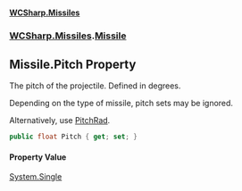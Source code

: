#### [WCSharp\.Missiles](README.md 'README')
### [WCSharp\.Missiles](WCSharp.Missiles.md 'WCSharp\.Missiles').[Missile](WCSharp.Missiles.Missile.md 'WCSharp\.Missiles\.Missile')

## Missile\.Pitch Property

The pitch of the projectile\. Defined in degrees\.

Depending on the type of missile, pitch sets may be ignored.

Alternatively, use [PitchRad](WCSharp.Missiles.Missile.PitchRad.md 'WCSharp\.Missiles\.Missile\.PitchRad').

```csharp
public float Pitch { get; set; }
```

#### Property Value
[System\.Single](https://learn.microsoft.com/en-us/dotnet/api/system.single 'System\.Single')
